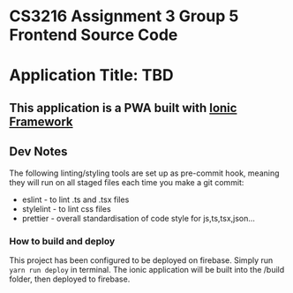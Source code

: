 # CS3216 Assignment 3 Group 5 Frontend Source Code

# Application Title: TBD

## This application is a PWA built with [Ionic Framework](https://ionicframework.com)

## Dev Notes

The following linting/styling tools are set up as pre-commit hook, meaning they will run on all staged files each time you make a git commit:

- eslint - to lint .ts and .tsx files
- stylelint - to lint css files
- prettier - overall standardisation of code style for js,ts,tsx,json...

### How to build and deploy

This project has been configured to be deployed on firebase.
Simply run `yarn run deploy` in terminal. The ionic application will be built into the /build folder, then deployed to firebase.
